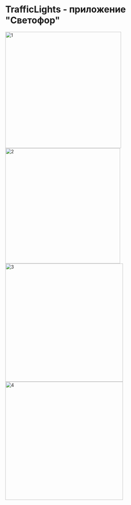 # TrafficLights - приложение "Светофор"
<img width="363" alt="1" src="https://user-images.githubusercontent.com/90995165/167327356-3826fe28-6225-4932-81a4-e851b528228e.png">
<img width="360" alt="2" src="https://user-images.githubusercontent.com/90995165/167327374-57af3383-5a34-44b6-9004-b0f271f5e936.png">
<img width="369" alt="3" src="https://user-images.githubusercontent.com/90995165/167327378-6880adb9-89a2-4447-868f-09904fb14b7c.png">
<img width="369" alt="4" src="https://user-images.githubusercontent.com/90995165/167327381-44bad23a-0c72-45b8-83d6-1f0d0bebdedf.png">
